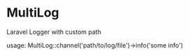 # MultiLog
Laravel Logger with custom path

usage: MultiLog::channel('path/to/log/file')->info('some info')
